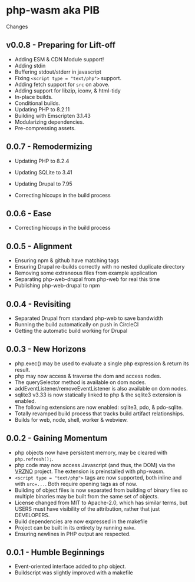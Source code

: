 # php-wasm aka PIB

Changes

## v0.0.8 - Preparing for Lift-off

* Adding ESM & CDN Module support!
* Adding stdin
* Buffering stdout/stderr in javascript
* Fixing `<script type = "text/php">` support.
* Adding fetch support for `src` on above.
* Adding support for libzip, iconv, & html-tidy
* In-place builds.
* Conditional builds.
* Updating PHP to 8.2.11
* Building with Emscripten 3.1.43
* Modularizing dependencies.
* Pre-compressing assets.

## 0.0.7 - Remodermizing

* Updating PHP to 8.2.4
* Updating SQLite to 3.41
* Updating Drupal to 7.95

* Correcting hiccups in the build process

## 0.0.6 - Ease

* Correcting hiccups in the build process

## 0.0.5 - Alignment

* Ensuring npm & github have matching tags
* Ensuring Drupal re-builds correctly with no nested duplicate directory
* Removing some extraneous files from example application
* Separating php-web-drupal from php-web for real this time
* Publishing php-web-drupal to npm

## 0.0.4 - Revisiting

* Separated Drupal from standard php-web to save bandwidth
* Running the build automatically on push in CircleCI
* Getting the automatic build working for Drupal

## 0.0.3 - New Horizons

* php.exec() may be used to evaluate a single php expression & return its result.
* php may now access & traverse the dom and access nodes.
* The querySelector method is available on dom nodes.
* addEventListener/removeEventListener is also available on dom nodes.
* sqlite3 v3.33 is now statically linked to php & the sqlite3 extension is enabled.
* The following extensions are now enabled: sqlite3, pdo, & pdo-sqlite.
* Totally revamped build process that tracks build artifact relationships.
* Builds for web, node, shell, worker & webview.

## 0.0.2 - Gaining Momentum

* php objects now have persistent memory, may be cleared with `php.refresh();`.
* php code may now access Javascript (and thus, the DOM) via the [VRZNO](https://github.com/seanmorris/vrzno) project. The extension is preinstalled with php-wasm.
* `<script type = "text/php">` tags are now supported, both inline and with `src=...`. Both require opening tags as of now.
* Building of object files is now separated from building of binary files so multiple binaries may be built from the same set of objects.
* License changed from MIT to Apache-2.0, which has similar terms, but USERS must have visibility of the attribution, rather that just DEVELOPERS.
* Build dependencies are now expressed in the makefile
* Project can be built in its entirety by running `make`.
* Ensuring newlines in PHP output are respected.


## 0.0.1 - Humble Beginnings

* Event-oriented interface added to php object.
* Buildscript was slightly improved with a makefile
